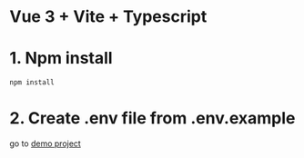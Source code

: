 # Vue 3 + Vite + Typescript

# 1. Npm install

```npm install```

# 2. Create .env file from .env.example

go to [demo project](https://vedagent-test-task-back.q-host.ru/)

